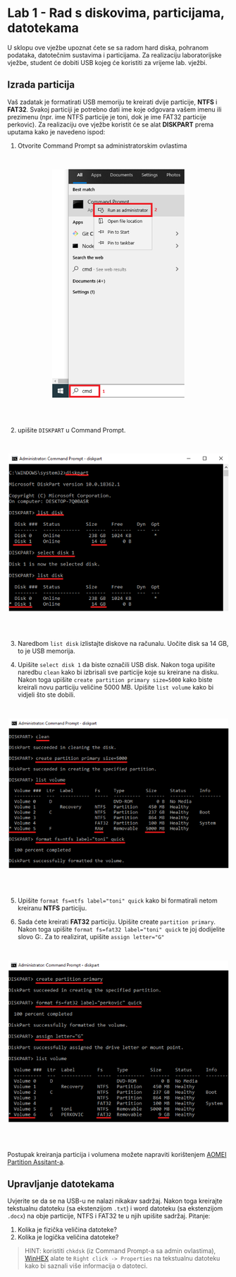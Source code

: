 # Lab 1 - Rad s diskovima, particijama, datotekama

U sklopu ove vježbe upoznat ćete se sa radom hard diska, pohranom podataka, datotečnim sustavima i particijama. Za realizaciju laboratorijske vježbe, student će dobiti USB kojeg će koristiti za vrijeme lab. vježbi.

## Izrada particija

Vaš zadatak je formatirati USB memoriju te kreirati dvije particije, **NTFS** i **FAT32**. Svakoj particiji je potrebno dati ime koje odgovara vašem imenu ili prezimenu (npr. ime NTFS particije je toni, dok je ime FAT32 particije perkovic). Za realizaciju ove vježbe koristit će se alat **DISKPART** prema uputama kako je navedeno ispod:

1) Otvorite Command Prompt sa administratorskim ovlastima

<br/>
<p align="center">
<img src="figs/cmd_admin.PNG" alt="ECB encryption" width="300px" height="auto"/>
<br><br>
</p>
<br/>


2) upišite `DISKPART` u Command Prompt.

<br/>
<p align="center">
<img src="figs/diskpart.PNG" alt="ECB encryption" width="500px" height="auto"/>
<br><br>
</p>
<br/>


3) Naredbom `list disk` izlistajte diskove na računalu. Uočite disk sa 14 GB, to je USB memorija.

4) Upišite `select disk 1` da biste označili USB disk. Nakon toga upišite naredbu `clean` kako bi izbrisali sve particije koje su kreirane na disku. Nakon toga upišite `create partition primary size=5000` kako biste kreirali novu particiju veličine 5000 MB. Upišite `list volume` kako bi vidjeli što ste dobili.

<br/>
<p align="center">
<img src="figs/diskpart_2.PNG" alt="ECB encryption" width="500px" height="auto"/>
<br><br>
</p>
<br/>

5) Upišite `format fs=ntfs label="toni" quick` kako bi formatirali netom kreiranu **NTFS** particiju. 

6) Sada ćete kreirati **FAT32** particiju. Upišite create `partition primary`. Nakon toga upišite `format fs=fat32 label="toni" quick` te joj dodijelite slovo G:. Za to realizirat, upišite `assign letter="G"`

<br/>
<p align="center">
<img src="figs/diskpart_3.PNG" alt="ECB encryption" width="500px" height="auto"/>
<br><br>
</p>
<br/>

Postupak kreiranja particija i volumena možete napraviti korištenjem [AOMEI Partition Assitant-a](https://www.disk-partition.com/free-partition-manager.html).

## Upravljanje datotekama

Uvjerite se da se na USB-u ne nalazi nikakav sadržaj. Nakon toga kreirajte tekstualnu datoteku (sa ekstenzijom `.txt`) i word datoteku (sa ekstenzijom `.docx`) na obje particije, NTFS i FAT32 te u njih upišite sadržaj. Pitanje:

1) Kolika je fizička veličina datoteke?
2) Kolika je logička veličina datoteke?

> HINT: koristiti `chkdsk` (iz Command Prompt-a sa admin ovlastima), [WinHEX](https://www.x-ways.net/winhex/) alate te `Right click -> Properties` na tekstualnu datoteku kako bi saznali više informacija o datoteci.

